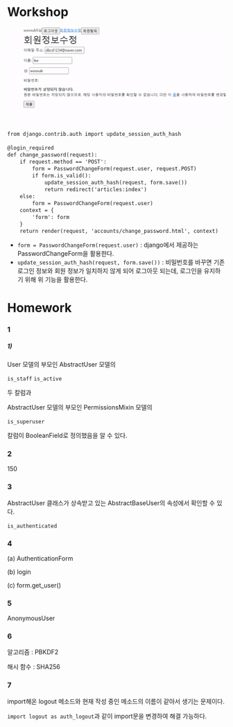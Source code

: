# Workshop

![ezgif.com-gif-maker](django_09_homework.assets/ezgif.com-gif-maker.gif)

```
from django.contrib.auth import update_session_auth_hash

@login_required
def change_password(request):
    if request.method == 'POST':
        form = PasswordChangeForm(request.user, request.POST)
        if form.is_valid():
            update_session_auth_hash(request, form.save())
            return redirect('articles:index')
    else:
        form = PasswordChangeForm(request.user)
    context = {
        'form': form
    }
    return render(request, 'accounts/change_password.html', context)
```

- `form = PasswordChangeForm(request.user)` : django에서 제공하는 PasswordChangeForm을 활용한다.
- `update_session_auth_hash(request, form.save())` : 비밀번호를 바꾸면 기존 로그인 정보와 회원 정보가 일치하지 않게 되어 로그아웃 되는데, 로그인을 유지하기 위해 위 기능을 활용한다.

# Homework

### 1

##### 1)

User 모델의 부모인 AbstractUser 모델의

`is_staff`
`is_active`

두 칼럼과

AbstractUser 모델의 부모인 PermissionsMixin 모델의

`is_superuser`

칼럼이 BooleanField로 정의했음을 알 수 있다.

### 2

150

### 3

AbstractUser 클래스가 상속받고 있는 AbstractBaseUser의 속성에서 확인할 수 있다.

`is_authenticated`

### 4

(a) AuthenticationForm

(b) login

(c) form.get_user()

### 5

AnonymousUser

### 6

알고리즘 : PBKDF2

해시 함수 : SHA256

### 7

import해온 logout 메소드와 현재 작성 중인 메소드의 이름이 같아서 생기는 문제이다.

`import logout as auth_logout`과 같이 import문을 변경하여 해결 가능하다.